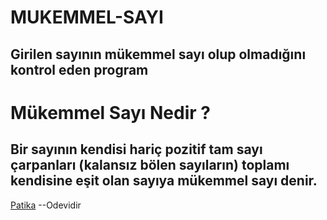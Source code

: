 # MUKEMMEL-SAYI
## Girilen sayının mükemmel sayı olup olmadığını kontrol eden program
# Mükemmel Sayı Nedir ?
## Bir sayının kendisi hariç pozitif tam sayı çarpanları (kalansız bölen sayıların) toplamı kendisine eşit olan sayıya mükemmel sayı denir.
[Patika](https://www.patika.dev/tr) --Odevidir
